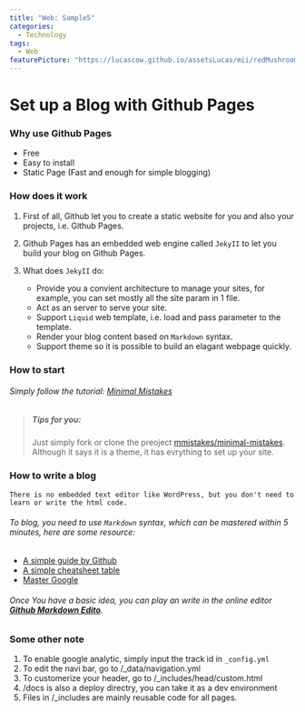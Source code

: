 ```yaml
---
title: "Web: Sample5"
categories:
  - Technology
tags:
  - Web
featurePicture: "https://lucascow.github.io/assetsLucas/mii/redMushroom.png"
---
```


# Set up a Blog with Github Pages


### Why use Github Pages

* Free
* Easy to install
* Static Page (Fast and enough for simple blogging)


### How does it work

1. First of all, Github let you to create a static website for you and also your projects, i.e. Github Pages.


2. Github Pages has an embedded web engine called `JekyII` to let you build your blog on Github Pages.
	

3. What does `JekyII` do:

	* Provide you a convient architecture to manage your sites, for example, you can set mostly all the site param in 1 file.
	* Act as an server to serve your site.
	* Support `Liquid` web template, i.e. load and pass parameter to the template.
	* Render your blog content based on `Markdown` syntax.
	* Support theme so it is possible to build an elagant webpage quickly.


### How to start

###### Simply follow the tutorial: [Minimal Mistakes](https://mmistakes.github.io/minimal-mistakes/docs/quick-start-guide/)

> ##### Tips for you:
> Just simply fork or clone the preoject [mmistakes/minimal-mistakes](https://github.com/mmistakes/minimal-mistakes). Although it says it is a theme, it has evrything to set up your site.  


### How to write a blog

`There is no embedded text editor like WordPress, but you don't need to learn or write the html code.`

###### To blog, you need to use `Markdown` syntax, which can be mastered within 5 minutes, here are some resource:

* [A simple guide by Github](https://guides.github.com/features/mastering-markdown/)
* [A simple cheatsheet table](http://commonmark.org/help/)
* [Master Google](https://www.google.com)

###### Once You have a basic idea, you can play an write in the online editor [**Github Markdown Edito**](https://jbt.github.io/markdown-edito).


### Some other note

1. To enable google analytic, simply input the track id in `_config.yml`
2. To edit the navi bar, go to /_data/navigation.yml
3. To customerize your header, go to /_includes/head/custom.html
4. /docs is also a deploy directry, you can take it as a dev environment 
5. Files in /_includes are mainly reusable code for all pages.



